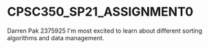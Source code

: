 # CPSC350_SP21_ASSIGNMENT0
Darren Pak
2375925
I'm most excited to learn about different sorting algorithms and data management.
